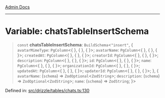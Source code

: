[Admin Docs](/)

***

# Variable: chatsTableInsertSchema

> `const` **chatsTableInsertSchema**: `BuildSchema`\<`"insert"`, \{ `avatarMimeType`: `PgColumn`\<\{ \}, \{ \}, \{ \}\>; `avatarName`: `PgColumn`\<\{ \}, \{ \}, \{ \}\>; `createdAt`: `PgColumn`\<\{ \}, \{ \}, \{ \}\>; `creatorId`: `PgColumn`\<\{ \}, \{ \}, \{ \}\>; `description`: `PgColumn`\<\{ \}, \{ \}, \{ \}\>; `id`: `PgColumn`\<\{ \}, \{ \}, \{ \}\>; `name`: `PgColumn`\<\{ \}, \{ \}, \{ \}\>; `organizationId`: `PgColumn`\<\{ \}, \{ \}, \{ \}\>; `updatedAt`: `PgColumn`\<\{ \}, \{ \}, \{ \}\>; `updaterId`: `PgColumn`\<\{ \}, \{ \}, \{ \}\>; \}, \{ `avatarName`: (`schema`) => `ZodOptional`\<`ZodString`\>; `description`: (`schema`) => `ZodOptional`\<`ZodString`\>; `name`: (`schema`) => `ZodString`; \}\>

Defined in: [src/drizzle/tables/chats.ts:130](https://github.com/Sourya07/talawa-api/blob/583d62db9438de398bb9012a4a2617e2cb268b08/src/drizzle/tables/chats.ts#L130)
